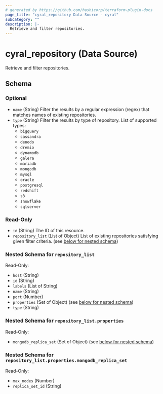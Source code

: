 ```yaml
---
# generated by https://github.com/hashicorp/terraform-plugin-docs
page_title: "cyral_repository Data Source - cyral"
subcategory: ""
description: |-
  Retrieve and filter repositories.
---
```


# cyral_repository (Data Source)

Retrieve and filter repositories.

<!-- schema generated by tfplugindocs -->

## Schema

### Optional

- `name` (String) Filter the results by a regular expression (regex) that matches names of existing repositories.
- `type` (String) Filter the results by type of repository. List of supported types:
  - `bigquery`
  - `cassandra`
  - `denodo`
  - `dremio`
  - `dynamodb`
  - `galera`
  - `mariadb`
  - `mongodb`
  - `mysql`
  - `oracle`
  - `postgresql`
  - `redshift`
  - `s3`
  - `snowflake`
  - `sqlserver`

### Read-Only

- `id` (String) The ID of this resource.
- `repository_list` (List of Object) List of existing repositories satisfying given filter criteria. (see [below for nested schema](#nestedatt--repository_list))

<a id="nestedatt--repository_list"></a>

### Nested Schema for `repository_list`

Read-Only:

- `host` (String)
- `id` (String)
- `labels` (List of String)
- `name` (String)
- `port` (Number)
- `properties` (Set of Object) (see [below for nested schema](#nestedobjatt--repository_list--properties))
- `type` (String)

<a id="nestedobjatt--repository_list--properties"></a>

### Nested Schema for `repository_list.properties`

Read-Only:

- `mongodb_replica_set` (Set of Object) (see [below for nested schema](#nestedobjatt--repository_list--properties--mongodb_replica_set))

<a id="nestedobjatt--repository_list--properties--mongodb_replica_set"></a>

### Nested Schema for `repository_list.properties.mongodb_replica_set`

Read-Only:

- `max_nodes` (Number)
- `replica_set_id` (String)
